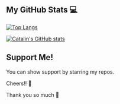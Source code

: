 ## My GitHub Stats 💻

[![Top Langs](https://github-readme-stats.vercel.app/api/top-langs/?username=agentifyanchor&hide=java,html,css&theme=dracula)](https://github.com/anuraghazra/github-readme-stats)

[![Catalin's GitHub stats](https://github-readme-stats.vercel.app/api?username=agentifyanchor&theme=dracula)](https://github.com/anuraghazra/github-readme-stats)


## Support Me!
You can show support by starring my repos.

Cheers!! 🍻 

Thank you so much 🙏
